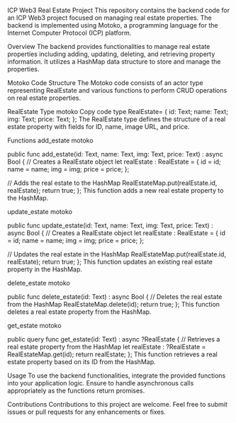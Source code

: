 

ICP Web3 Real Estate Project
This repository contains the backend code for an ICP Web3 project focused on managing real estate properties. The backend is implemented using Motoko, a programming language for the Internet Computer Protocol (ICP) platform.

Overview
The backend provides functionalities to manage real estate properties including adding, updating, deleting, and retrieving property information. It utilizes a HashMap data structure to store and manage the properties.

Motoko Code Structure
The Motoko code consists of an actor type representing RealEstate and various functions to perform CRUD operations on real estate properties.

RealEstate Type
motoko
Copy code
type RealEstate= {
  id: Text;
  name: Text;
  img: Text;
  price: Text;
};
The RealEstate type defines the structure of a real estate property with fields for ID, name, image URL, and price.

Functions
add_estate
motoko

public func add_estate(id: Text, name: Text, img: Text, price: Text) : async Bool {
  // Creates a RealEstate object
  let realEstate : RealEstate = {
    id = id;
    name = name;
    img =  img;
    price =  price;
  };

  // Adds the real estate to the HashMap
  RealEstateMap.put(realEstate.id, realEstate);
  return true;
};
This function adds a new real estate property to the HashMap.

update_estate
motoko

public func update_estate(id: Text, name: Text, img: Text, price: Text) : async Bool {
  // Creates a RealEstate object
  let realEstate : RealEstate = {
    id = id;
    name = name;
    img =  img;
    price =  price;
  };
  
  // Updates the real estate in the HashMap
  RealEstateMap.put(realEstate.id, realEstate);
  return true;
};
This function updates an existing real estate property in the HashMap.

delete_estate
motoko

public func delete_estate(id: Text) : async Bool {
  // Deletes the real estate from the HashMap
  RealEstateMap.delete(id);
  return true;
};
This function deletes a real estate property from the HashMap.

get_estate
motoko

public query func get_estate(id: Text) : async ?RealEstate {
  // Retrieves a real estate property from the HashMap
  let realEstate : ?RealEstate = RealEstateMap.get(id);
  return realEstate;
};
This function retrieves a real estate property based on its ID from the HashMap.

Usage
To use the backend functionalities, integrate the provided functions into your application logic. Ensure to handle asynchronous calls appropriately as the functions return promises.

Contributions
Contributions to this project are welcome. Feel free to submit issues or pull requests for any enhancements or fixes.
